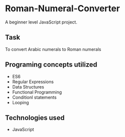 # Roman-Numeral-Converter
A beginner level JavaScript project.

## Task
To convert Arabic numerals to Roman numerals
  
## Programing concepts utilized
  * ES6
  * Regular Expressions
  * Data Structures 
  * Functional Programming
  * Conditionl statements
  * Looping
  
## Technologies used
  * JavaScript

